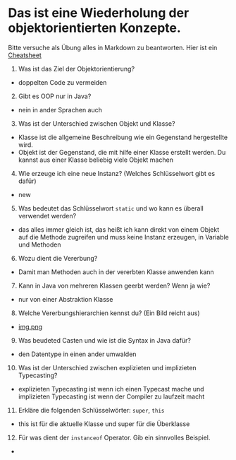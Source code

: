 # Das ist eine Wiederholung der objektorientierten Konzepte.

Bitte versuche als Übung alles in Markdown zu beantworten. Hier ist ein [Cheatsheet](https://github.com/adam-p/markdown-here/wiki/Markdown-Cheatsheet)

1. Was ist das Ziel der Objektorientierung?
 * doppelten Code zu vermeiden
2. Gibt es OOP nur in Java?
 * nein in ander Sprachen auch
3. Was ist der Unterschied zwischen Objekt und Klasse?
 * Klasse ist die allgemeine Beschreibung wie ein Gegenstand hergestellte wird.
 * Objekt ist der Gegenstand, die mit hilfe einer Klasse erstellt werden. Du kannst aus einer Klasse beliebig viele Objekt machen
4. Wie erzeuge ich eine neue Instanz? (Welches Schlüsselwort gibt es dafür)
 * new
5. Was bedeutet das Schlüsselwort `static` und wo kann es überall verwendet werden?
 * das alles immer gleich ist, das heißt ich kann direkt von einem Objekt auf die Methode zugreifen und muss keine Instanz erzeugen, in Variable und Methoden
6. Wozu dient die Vererbung?
 * Damit man Methoden auch in der vererbten Klasse anwenden kann
7. Kann in Java von mehreren Klassen geerbt werden? Wenn ja wie?
 * nur von einer Abstraktion Klasse 
8. Welche Vererbungshierarchien kennst du? (Ein Bild reicht aus)
  * [img.png](img.png)
9. Was beudeted Casten und wie ist die Syntax in Java dafür?
  * den Datentype in einen ander umwalden 
10. Was ist der Unterschied zwischen explizieten und implizieten Typecasting?
 * explizieten Typecasting ist wenn ich einen Typecast mache und implizieten Typecasting ist wenn der Compiler zu laufzeit macht
11. Erkläre die folgenden Schlüsselwörter: `super`, `this`
 * this ist für die aktuelle Klasse und super für die Überklasse
12. Für was dient der `instanceof` Operator. Gib ein sinnvolles Beispiel.
 * 

